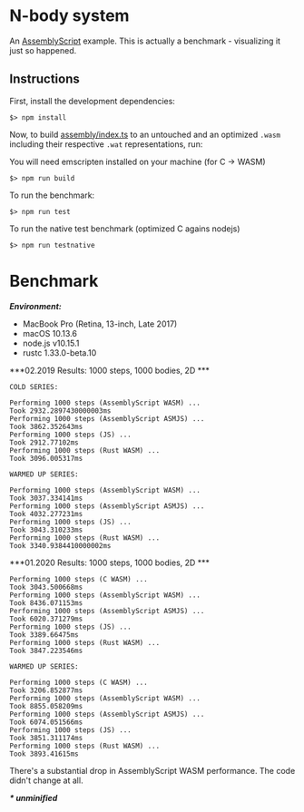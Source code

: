 N-body system
=============

An [AssemblyScript](http://assemblyscript.org) example. This is actually a benchmark - visualizing it just so happened.

Instructions
------------

First, install the development dependencies:

```
$> npm install
```

Now, to build [assembly/index.ts](./assembly/index.ts) to an untouched and an optimized `.wasm` including their respective `.wat` representations, run:

You will need emscripten installed on your machine (for C &rarr; WASM)
```
$> npm run build
```

To run the benchmark:

```
$> npm run test
```

To run the native test benchmark (optimized C agains nodejs)

```
$> npm run testnative
```

Benchmark
=========

***Environment:***
- MacBook Pro (Retina, 13-inch, Late 2017)
- macOS 10.13.6
- node.js v10.15.1
- rustc 1.33.0-beta.10


***02.2019 Results: 1000 steps, 1000 bodies, 2D ***

```
COLD SERIES:

Performing 1000 steps (AssemblyScript WASM) ...
Took 2932.2897430000003ms
Performing 1000 steps (AssemblyScript ASMJS) ...
Took 3862.352643ms
Performing 1000 steps (JS) ...
Took 2912.77102ms
Performing 1000 steps (Rust WASM) ...
Took 3096.005317ms

WARMED UP SERIES:

Performing 1000 steps (AssemblyScript WASM) ...
Took 3037.334141ms
Performing 1000 steps (AssemblyScript ASMJS) ...
Took 4032.277231ms
Performing 1000 steps (JS) ...
Took 3043.310233ms
Performing 1000 steps (Rust WASM) ...
Took 3340.9384410000002ms

```

***01.2020 Results: 1000 steps, 1000 bodies, 2D ***
```
Performing 1000 steps (C WASM) ...
Took 3043.500668ms
Performing 1000 steps (AssemblyScript WASM) ...
Took 8436.071153ms
Performing 1000 steps (AssemblyScript ASMJS) ...
Took 6020.371279ms
Performing 1000 steps (JS) ...
Took 3389.66475ms
Performing 1000 steps (Rust WASM) ...
Took 3847.223546ms

WARMED UP SERIES:

Performing 1000 steps (C WASM) ...
Took 3206.852877ms
Performing 1000 steps (AssemblyScript WASM) ...
Took 8855.058209ms
Performing 1000 steps (AssemblyScript ASMJS) ...
Took 6074.051566ms
Performing 1000 steps (JS) ...
Took 3851.311174ms
Performing 1000 steps (Rust WASM) ...
Took 3893.41615ms
```

There's a substantial drop in AssemblyScript WASM performance.
The code didn't change at all.

___* unminified___
